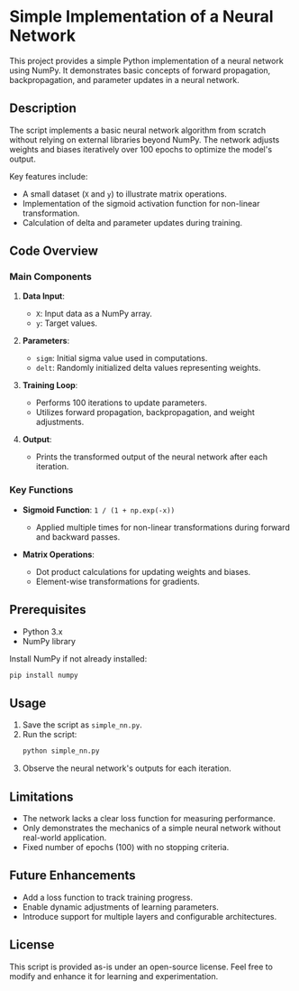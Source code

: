 # Simple Implementation of a Neural Network

This project provides a simple Python implementation of a neural network using NumPy. It demonstrates basic concepts of forward propagation, backpropagation, and parameter updates in a neural network.

## Description

The script implements a basic neural network algorithm from scratch without relying on external libraries beyond NumPy. The network adjusts weights and biases iteratively over 100 epochs to optimize the model's output.

Key features include:
- A small dataset (`X` and `y`) to illustrate matrix operations.
- Implementation of the sigmoid activation function for non-linear transformation.
- Calculation of delta and parameter updates during training.

## Code Overview

### Main Components
1. **Data Input**: 
   - `X`: Input data as a NumPy array.
   - `y`: Target values.

2. **Parameters**:
   - `sigm`: Initial sigma value used in computations.
   - `delt`: Randomly initialized delta values representing weights.

3. **Training Loop**:
   - Performs 100 iterations to update parameters.
   - Utilizes forward propagation, backpropagation, and weight adjustments.

4. **Output**:
   - Prints the transformed output of the neural network after each iteration.

### Key Functions
- **Sigmoid Function**: `1 / (1 + np.exp(-x))`
  - Applied multiple times for non-linear transformations during forward and backward passes.

- **Matrix Operations**:
  - Dot product calculations for updating weights and biases.
  - Element-wise transformations for gradients.

## Prerequisites

- Python 3.x
- NumPy library

Install NumPy if not already installed:
```bash
pip install numpy
```

## Usage

1. Save the script as `simple_nn.py`.
2. Run the script:
   ```bash
   python simple_nn.py
   ```
3. Observe the neural network's outputs for each iteration.

## Limitations

- The network lacks a clear loss function for measuring performance.
- Only demonstrates the mechanics of a simple neural network without real-world application.
- Fixed number of epochs (100) with no stopping criteria.
  
## Future Enhancements

- Add a loss function to track training progress.
- Enable dynamic adjustments of learning parameters.
- Introduce support for multiple layers and configurable architectures.
  
## License

This script is provided as-is under an open-source license. Feel free to modify and enhance it for learning and experimentation.

